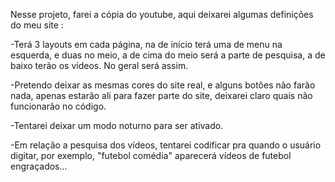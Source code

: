 Nesse projeto, farei a cópia do youtube, aqui deixarei algumas definições do meu site :

-Terá 3 layouts em cada página, na de início terá uma de menu na esquerda, e duas no meio, a de cima do meio será a parte de pesquisa, a de baixo terão os vídeos. No geral será assim.

-Pretendo deixar as mesmas cores do site real, e alguns botões não farão nada, apenas estarão ali para fazer parte do site, deixarei claro quais não funcionarão no código.

-Tentarei deixar um modo noturno para ser ativado.

-Em relação a pesquisa dos vídeos, tentarei codificar pra quando o usuário digitar, por exemplo, "futebol comédia" aparecerá vídeos de futebol engraçados...
